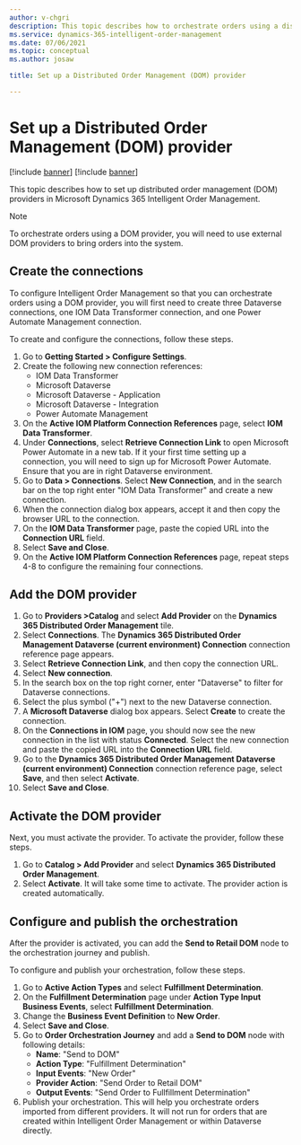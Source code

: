 ```yaml
---
author: v-chgri
description: This topic describes how to orchestrate orders using a distributed order management (DOM) provider in Microsoft Dynamics 365 Intelligent Order Management.
ms.service: dynamics-365-intelligent-order-management
ms.date: 07/06/2021
ms.topic: conceptual
ms.author: josaw

title: Set up a Distributed Order Management (DOM) provider

---
```


# Set up a Distributed Order Management (DOM) provider

[!include [banner](includes/banner.md)]
[!include [banner](includes/preview-banner.md)]

This topic describes how to set up distributed order management (DOM) providers in Microsoft Dynamics 365 Intelligent Order Management.

> [!NOTE]
> To orchestrate orders using a DOM provider, you will need to use external DOM providers to bring orders into the system.

## Create the connections

To configure Intelligent Order Management so that you can orchestrate orders using a DOM provider, you will first need to create three Dataverse connections, one IOM Data Transformer connection, and one Power Automate Management connection. 

To create and configure the connections, follow these steps. 

1. Go to **Getting Started \> Configure Settings**. 
1. Create the following new connection references:
    - IOM Data Transformer
    - Microsoft Dataverse 
    - Microsoft Dataverse - Application
    - Microsoft Dataverse - Integration
    - Power Automate Management
1. On the **Active IOM Platform Connection References** page, select **IOM Data Transformer**. 
1. Under **Connections**, select **Retrieve Connection Link** to open Microsoft Power Automate in a new tab. If it your first time setting up a connection, you will need to sign up for Microsoft Power Automate. Ensure that you are in right Dataverse environment.  
1. Go to **Data \> Connections**. Select **New Connection**, and in the search bar on the top right enter "IOM Data Transformer" and create a new connection. 
1. When the connection dialog box appears, accept it and then copy the browser URL to the connection.
1. On the **IOM Data Transformer** page, paste the copied URL into the **Connection URL** field.
1. Select **Save and Close**. 
1. On the **Active IOM Platform Connection References** page, repeat steps 4-8 to configure the remaining four connections. 

## Add the DOM provider

1. Go to **Providers \>Catalog** and select **Add Provider** on the **Dynamics 365 Distributed Order Management** tile.
1. Select **Connections**. The **Dynamics 365 Distributed Order Management Dataverse (current environment) Connection** connection reference page appears.
1. Select **Retrieve Connection Link**, and then copy the connection URL.
1. Select **New connection**.
1. In the search box on the top right corner, enter "Dataverse" to filter for Dataverse connections. 
1. Select the plus symbol ("+") next to the new Dataverse connection.
1. A **Microsoft Dataverse** dialog box appears. Select **Create** to create the connection.  
1. On the **Connections in IOM** page, you should now see the new connection in the list with status **Connected**. Select the new connection and paste the copied URL into the **Connection URL** field.
1. Go to the **Dynamics 365 Distributed Order Management Dataverse (current environment) Connection** connection reference page, select **Save**, and then select **Activate**.  
1. Select **Save and Close**.

## Activate the DOM provider

Next, you must activate the provider. To activate the provider, follow these steps.

1. Go to **Catalog \> Add Provider** and select **Dynamics 365 Distributed Order Management**.
1. Select **Activate**. It will take some time to activate. The provider action is created automatically. 

## Configure and publish the orchestration

After the provider is activated, you can add the **Send to Retail DOM** node to the orchestration journey and publish.

To configure and publish your orchestration, follow these steps.

1. Go to **Active Action Types** and select **Fulfillment Determination**.
1. On the **Fulfillment Determination** page under **Action Type Input Business Events**, select **Fulfillment Determination**.
1. Change the **Business Event Definition** to **New Order**.
1. Select **Save and Close**. 
1. Go to **Order Orchestration Journey** and add a **Send to DOM** node with following details:
    - **Name**: "Send to DOM" 
    - **Action Type**: "Fulfillment Determination"
    - **Input Events**: "New Order"
    - **Provider Action**: "Send Order to Retail DOM"
    - **Output Events**: "Send Order to Fullfillment Determination"
1. Publish your orchestration. This will help you orchestrate orders imported from different providers. It will not run for orders that are created within Intelligent Order Management or within Dataverse directly. 


